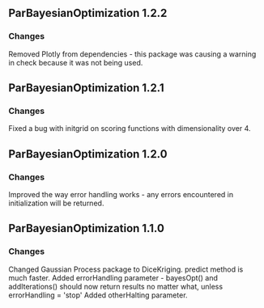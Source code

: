 ## ParBayesianOptimization 1.2.2
### Changes  
Removed Plotly from dependencies - this package was causing a warning in check because it was not being used.


## ParBayesianOptimization 1.2.1  
### Changes  
Fixed a bug with initgrid on scoring functions with dimensionality over 4.

## ParBayesianOptimization 1.2.0

### Changes
Improved the way error handling works - any errors encountered in initialization will be returned.

## ParBayesianOptimization 1.1.0
### Changes
Changed Gaussian Process package to DiceKriging. predict method is much faster.
Added errorHandling parameter - bayesOpt() and addIterations() should now return results no matter what, unless errorHandling = 'stop'
Added otherHalting parameter.
